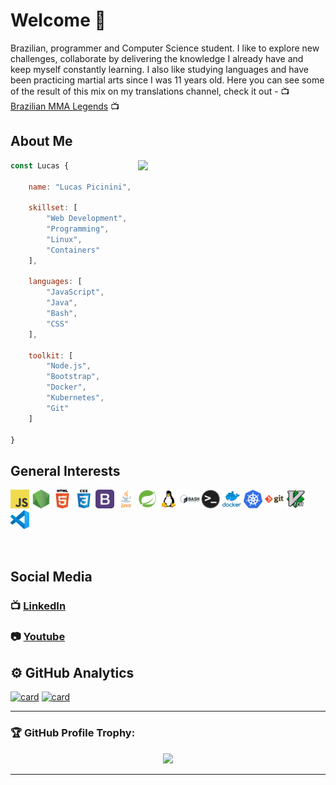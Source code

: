# Welcome 👋

Brazilian, programmer and Computer Science student. I like to explore new challenges, collaborate by delivering the knowledge I already have and keep myself constantly learning. I also like studying languages and have been practicing martial arts since I was 11 years old. Here you can see some of the result of this mix on my translations channel, check it out - 📺 [Brazilian MMA Legends][youtube] 📺

## About Me

<img align="right" width="300" src="https://i2.wp.com/allhtaccess.info/wp-content/uploads/2018/03/programming.gif?fit=1281%2C716&ssl=1" />

```js
const Lucas {

    name: "Lucas Picinini",

    skillset: [
        "Web Development",
        "Programming",
        "Linux",
        "Containers"
    ],

    languages: [
        "JavaScript",
        "Java",
        "Bash",
        "CSS"
    ],

    toolkit: [
        "Node.js",
        "Bootstrap",
        "Docker",
        "Kubernetes",
        "Git"
    ]

}
```

## General Interests

<code><img
    height="30"
    src="https://raw.githubusercontent.com/github/explore/80688e429a7d4ef2fca1e82350fe8e3517d3494d/topics/javascript/javascript.png"
    alt="Logo Javascript"/></code>
<code><img
    height="30"
    src="https://raw.githubusercontent.com/github/explore/80688e429a7d4ef2fca1e82350fe8e3517d3494d/topics/nodejs/nodejs.png"
    alt="Logo Nodejs"/></code>
<code><img
    height="30"
    src="https://raw.githubusercontent.com/github/explore/80688e429a7d4ef2fca1e82350fe8e3517d3494d/topics/html/html.png"
    alt="Logo HTML"/></code>
<code><img
    height="30"
    src="https://raw.githubusercontent.com/github/explore/80688e429a7d4ef2fca1e82350fe8e3517d3494d/topics/css/css.png"
    alt="Logo CSS"/></code>
<code><img
    height="30"
    src="https://raw.githubusercontent.com/github/explore/80688e429a7d4ef2fca1e82350fe8e3517d3494d/topics/bootstrap/bootstrap.png"
    alt="Logo Bootstrap"/></code>
<code><img
    height="30"
    src="https://raw.githubusercontent.com/github/explore/80688e429a7d4ef2fca1e82350fe8e3517d3494d/topics/java/java.png"
    alt="Logo Java"/></code>
<code><img
    height="30"
    src="https://raw.githubusercontent.com/github/explore/80688e429a7d4ef2fca1e82350fe8e3517d3494d/topics/spring-boot/spring-boot.png"
    alt="Logo Sprint Boot"/></code>
<code><img
    height="30"
    src="https://raw.githubusercontent.com/github/explore/80688e429a7d4ef2fca1e82350fe8e3517d3494d/topics/linux/linux.png"
    alt="Logo Linux"/></code>
<code><img
    height="30"
    src="https://raw.githubusercontent.com/github/explore/80688e429a7d4ef2fca1e82350fe8e3517d3494d/topics/bash/bash.png"
    alt="Logo Bash"/></code>
<code><img
    height="30"
    src="https://raw.githubusercontent.com/github/explore/80688e429a7d4ef2fca1e82350fe8e3517d3494d/topics/terminal/terminal.png"
    alt="Logo Terminal"/></code>
<code><img
    height="30"
    src="https://raw.githubusercontent.com/github/explore/80688e429a7d4ef2fca1e82350fe8e3517d3494d/topics/docker/docker.png"
    alt="Logo Docker"/></code>
<code><img
    height="30"
    src="https://raw.githubusercontent.com/github/explore/80688e429a7d4ef2fca1e82350fe8e3517d3494d/topics/kubernetes/kubernetes.png"
    alt="Logo Kubernetes"/></code>
<code><img
    height="30"
    src="https://raw.githubusercontent.com/github/explore/80688e429a7d4ef2fca1e82350fe8e3517d3494d/topics/git/git.png"
    alt="Logo Git"/></code>
<code><img
    height="30"
    src="https://raw.githubusercontent.com/github/explore/80688e429a7d4ef2fca1e82350fe8e3517d3494d/topics/vim/vim.png"
    alt="Logo Docker"/></code>
<code><img
    height="30"
    src="https://raw.githubusercontent.com/github/explore/80688e429a7d4ef2fca1e82350fe8e3517d3494d/topics/visual-studio-code/visual-studio-code.png"
    alt="Logo visual studio"/></code>

[linkedin]: https://www.linkedin.com/in/lucas-picinini/
[youtube]: https://www.youtube.com/@brazilianmmalegends

<br>

## Social Media

### 📺 [LinkedIn][linkedin]
### 📷 [Youtube][youtube]

## ⚙️ GitHub Analytics

[![card](https://github-readme-stats.vercel.app/api?username=lucaspicinini&theme=dark)](https://github.com/lucaspicinini) [![card](https://github-readme-stats.vercel.app/api/top-langs/?username=lucaspicinini&hide=html&layout=compact&theme=dark)](https://github.com/lucaspicinini)

---

### 🏆 GitHub Profile Trophy:

<p align="center">
  <a
    href="https://github.com/ryo-ma/github-profile-trophy"
    title="repositório de troféus"
  >
    <img
      width="800"
      src="https://github-profile-trophy.vercel.app/?username=lucaspicinini&column=8&theme=darkhub&no-frame=true&no-bg=true"
    />
  </a>
</p>

---

<!---
lucaspicinini/lucaspicinini is a ✨ special ✨ repository because its `README.md` (this file) appears on your GitHub profile.
You can click the Preview link to take a look at your changes.
--->

